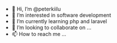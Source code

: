 - 👋 Hi, I’m @peterkiilu
- 👀 I’m interested in software development 
- 🌱 I’m currently learning php and laravel 
- 💞️ I’m looking to collaborate on ...
- 📫 How to reach me ...

<!---
peterkiilu/peterkiilu is a ✨ special ✨ repository because its `README.md` (this file) appears on your GitHub profile.
You can click the Preview link to take a look at your changes.
--->
